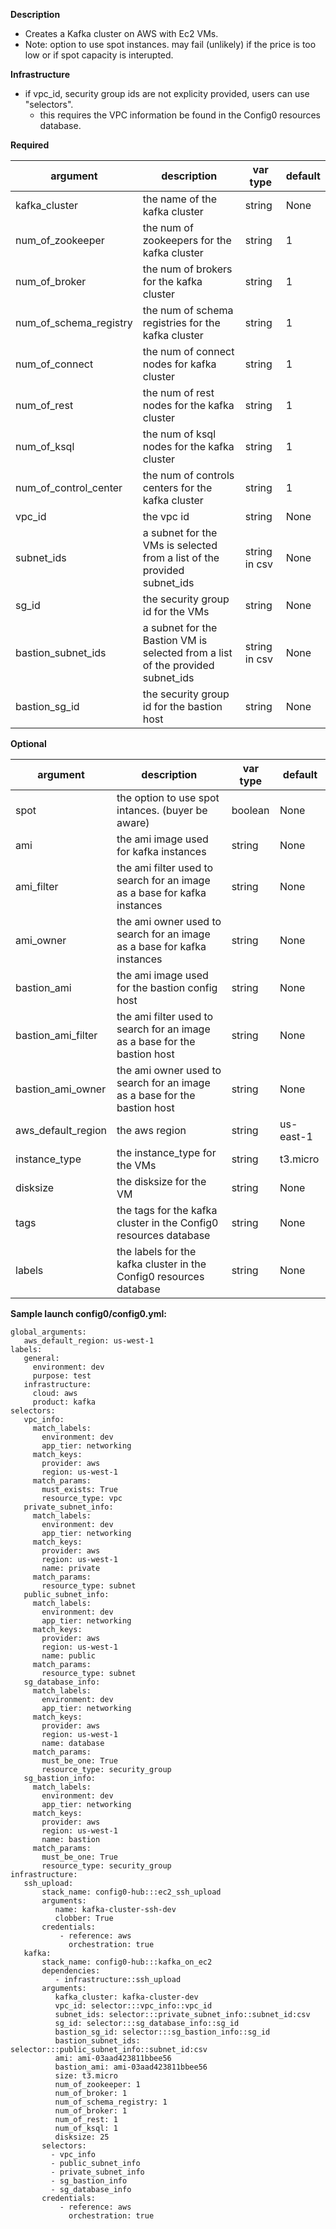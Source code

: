 **Description**

  - Creates a Kafka cluster on AWS with Ec2 VMs.
  - Note: option to use spot instances. may fail (unlikely) if the price is too low or if spot capacity is interupted.

**Infrastructure**

  - if vpc_id, security group ids are not explicity provided, users can use "selectors". 
    - this requires the VPC information be found in the Config0 resources database.

**Required**

| argument      | description                            | var type | default      |
| ------------- | -------------------------------------- | -------- | ------------ |
| kafka_cluster   | the name of the kafka cluster       | string   | None         |
| num_of_zookeeper   | the num of zookeepers for the kafka cluster       | string   | 1         |
| num_of_broker   | the num of brokers for the kafka cluster       | string   | 1         |
| num_of_schema_registry   | the num of schema registries for the kafka cluster       | string   | 1         |
| num_of_connect   | the num of connect nodes for kafka cluster       | string   | 1         |
| num_of_rest   | the num of rest nodes for the kafka cluster       | string   | 1         |
| num_of_ksql   | the num of ksql nodes for the  kafka cluster       | string   | 1         |
| num_of_control_center   | the num of controls centers for the kafka cluster       | string   | 1         |
| vpc_id | the vpc id | string   | None       |
| subnet_ids   | a subnet for the VMs is selected from a list of the provided subnet_ids  | string in csv   | None         |
| sg_id   | the security group id for the VMs       | string   | None         |
| bastion_subnet_ids   | a subnet for the Bastion VM is selected from a list of the provided subnet_ids  | string in csv   | None         |
| bastion_sg_id   | the security group id for the bastion host       | string   | None         |

**Optional**

| argument           | description                            | var type |  default      |
| ------------- | -------------------------------------- | -------- | ------------ |
| spot   | the option to use spot intances. (buyer be aware)    | boolean   | None        |
| ami   | the ami image used for kafka instances      | string   | None        |
| ami_filter   | the ami filter used to search for an image as a base for kafka instances      | string   | None        |
| ami_owner   | the ami owner used to search for an image as a base for kafka instances      | string   | None        |
| bastion_ami   | the ami image used for the bastion config host      | string   | None          |
| bastion_ami_filter   | the ami filter used to search for an image as a base for the bastion host     | string   | None        |
| bastion_ami_owner   | the ami owner used to search for an image as a base for the bastion host      | string   | None        |
| aws_default_region   | the aws region                | string   | us-east-1         |
| instance_type | the instance_type for the VMs | string   | t3.micro       |
| disksize | the disksize for the VM | string   | None       |
| tags | the tags for the kafka cluster in the Config0 resources database | string   | None       |
| labels | the labels for the kafka cluster in the Config0 resources database | string   | None       |

**Sample launch config0/config0.yml:**

```
global_arguments:
   aws_default_region: us-west-1
labels:
   general:
     environment: dev
     purpose: test
   infrastructure:
     cloud: aws
     product: kafka
selectors:
   vpc_info:
     match_labels:
       environment: dev
       app_tier: networking
     match_keys:
       provider: aws
       region: us-west-1
     match_params:
       must_exists: True
       resource_type: vpc
   private_subnet_info:
     match_labels:
       environment: dev
       app_tier: networking
     match_keys:
       provider: aws
       region: us-west-1
       name: private
     match_params:
       resource_type: subnet
   public_subnet_info:
     match_labels:
       environment: dev
       app_tier: networking
     match_keys:
       provider: aws
       region: us-west-1
       name: public
     match_params:
       resource_type: subnet
   sg_database_info:
     match_labels:
       environment: dev
       app_tier: networking
     match_keys:
       provider: aws
       region: us-west-1
       name: database
     match_params:
       must_be_one: True
       resource_type: security_group
   sg_bastion_info:
     match_labels:
       environment: dev
       app_tier: networking
     match_keys:
       provider: aws
       region: us-west-1
       name: bastion
     match_params:
       must_be_one: True
       resource_type: security_group
infrastructure:
   ssh_upload:
       stack_name: config0-hub:::ec2_ssh_upload
       arguments:
          name: kafka-cluster-ssh-dev
          clobber: True
       credentials:
           - reference: aws
             orchestration: true
   kafka:
       stack_name: config0-hub:::kafka_on_ec2
       dependencies:
          - infrastructure::ssh_upload
       arguments:
          kafka_cluster: kafka-cluster-dev
          vpc_id: selector:::vpc_info::vpc_id
          subnet_ids: selector:::private_subnet_info::subnet_id:csv
          sg_id: selector:::sg_database_info::sg_id
          bastion_sg_id: selector:::sg_bastion_info::sg_id
          bastion_subnet_ids: selector:::public_subnet_info::subnet_id:csv
          ami: ami-03aad423811bbee56
          bastion_ami: ami-03aad423811bbee56
          size: t3.micro
          num_of_zookeeper: 1
          num_of_broker: 1
          num_of_schema_registry: 1
          num_of_broker: 1
          num_of_rest: 1
          num_of_ksql: 1
          disksize: 25
       selectors:
         - vpc_info
         - public_subnet_info
         - private_subnet_info
         - sg_bastion_info
         - sg_database_info
       credentials:
           - reference: aws
             orchestration: true
```
